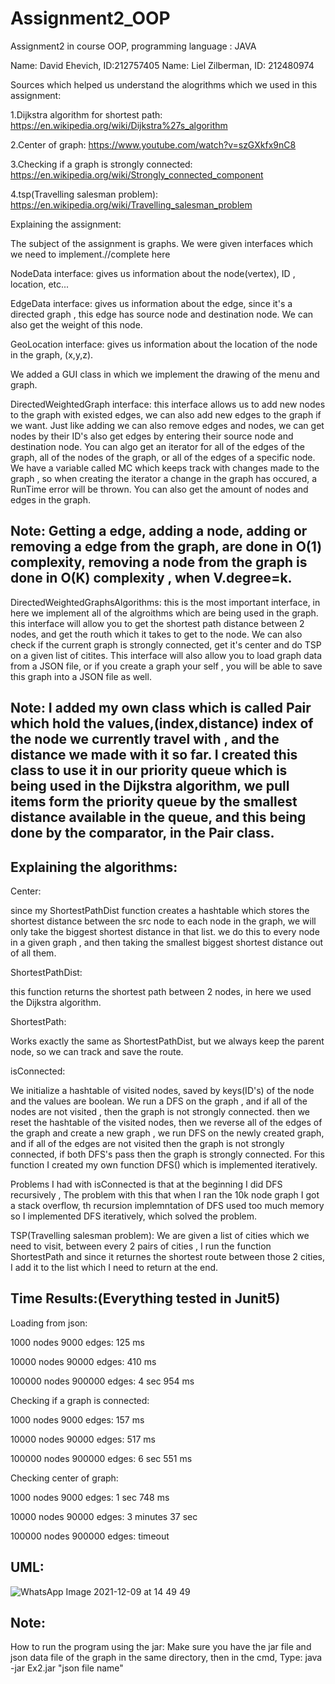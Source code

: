 # Assignment2_OOP
Assignment2 in course OOP, programming language : JAVA

Name: David Ehevich, ID:212757405
Name: Liel Zilberman, ID: 212480974

Sources which helped us understand the alogrithms which we used in this assignment:

1.Dijkstra algorithm for shortest path: https://en.wikipedia.org/wiki/Dijkstra%27s_algorithm

2.Center of graph: https://www.youtube.com/watch?v=szGXkfx9nC8

3.Checking if a graph is strongly connected: https://en.wikipedia.org/wiki/Strongly_connected_component

4.tsp(Travelling salesman problem): https://en.wikipedia.org/wiki/Travelling_salesman_problem

Explaining the assignment: 

The subject of the assignment is graphs. We were given interfaces which we need to implement.//complete here

NodeData interface: gives us information about the node(vertex), ID , location, etc...

EdgeData interface: gives us information about the edge, since it's a directed graph , this edge has source node and destination node. We can also get the weight of this node.

GeoLocation interface: gives us information about the location of the node in the graph, (x,y,z).

We added a GUI class in which we implement the drawing of the menu and graph.

DirectedWeightedGraph interface: this interface allows us to add new nodes to the graph with existed edges, we can also add new edges to the graph if we want. Just like adding we can also remove edges and nodes, we can get nodes by their ID's also get edges by entering their source node and destination node. You can algo get an iterator for all of the edges of the graph, all of the nodes of the graph, or all of the edges of a specific node. We have a variable called MC which keeps track with changes made to the graph , so when creating the iterator a change in the graph has occured, a RunTime error will be thrown. You can also get the amount of nodes and edges in the graph.

Note: Getting a edge, adding a node, adding or removing a edge from the graph, are done in O(1) complexity, removing a node from the graph is done in O(K) complexity , when 
V.degree=k.
--
DirectedWeightedGraphsAlgorithms: this is the most important interface, in here we implement all of the algroithms which are being used in the graph.
this interface will allow you to get the shortest path distance between 2 nodes, and get the routh which it takes to get to the node.
We can also check if the current graph is strongly connected, get it's center and do TSP on a given list of citites.
This interface will also allow you to load graph data from a JSON file, or if you create a graph your self , you will be able to save this graph into a JSON file as well.

Note: I added my own class which is called Pair which hold  the values,(index,distance) index of the node we currently travel with , and the distance we made with it so far.
I created this class to use it in our priority queue which is being used in the Dijkstra algorithm, we pull items form the priority queue by the smallest distance available in the queue, and this being done by the comparator, in the Pair class.
--
Explaining the algorithms:
--
Center:	

since my ShortestPathDist function creates a hashtable which stores the shortest distance between the src node to each node in the graph, we will only take the biggest shortest distance in that list. we do this to every node in a given graph , and then taking the smallest biggest shortest distance out of all them.

ShortestPathDist:  

this function returns the shortest path between 2 nodes, in here we used the Dijkstra algorithm.

ShortestPath: 

Works exactly the same as ShortestPathDist, but we always keep the parent node, so we can track and save the route.

isConnected:

We initialize a hashtable of visited nodes, saved by keys(ID's) of the node and the values are boolean.
We run a DFS on the graph , and if all of the nodes are not visited , then the graph is not strongly connected. then we reset the hashtable of the visited nodes,
then we reverse all of the edges of the graph and create a new graph , we run DFS on the newly created graph, and if all of the edges are not visited then the graph is not strongly connected, if both DFS's pass then the graph is strongly connected.
For this function I created my own function DFS() which is implemented iteratively.

Problems I had with isConnected is that at the beginning I did DFS recursively , The problem with this that when I ran the 10k node graph I got a stack overflow, th recursion implemntation of DFS used too much memory so I implemented DFS iteratively, which solved the problem.

TSP(Travelling salesman problem):
We are given a list of cities which we need to visit, between every 2 pairs of cities , I run the function ShortestPath and since it returnes the shortest route between those 2 cities, I add it to the list which I need to return at the end.

Time Results:(Everything tested in Junit5)
--
Loading from json:

1000 nodes 9000 edges: 125 ms

10000 nodes 90000 edges: 410 ms

100000 nodes 900000 edges: 4 sec 954 ms


Checking if a graph is connected:

1000 nodes 9000 edges: 157 ms

10000 nodes 90000 edges: 517 ms

100000 nodes 900000 edges: 6 sec 551 ms

Checking center of graph:

1000 nodes 9000 edges: 1 sec 748 ms

10000 nodes 90000 edges: 3 minutes 37 sec

100000 nodes 900000 edges: timeout

UML:
--
![WhatsApp Image 2021-12-09 at 14 49 49](https://user-images.githubusercontent.com/54214707/145421909-49b43e98-d0c7-422b-88f3-e06f86ecde9a.jpeg)

Note:
--
 How to run the program using the jar:
  Make sure you have the jar file and json  data file of the graph in the same directory, then in the cmd,
  Type: java -jar Ex2.jar "json file name"



